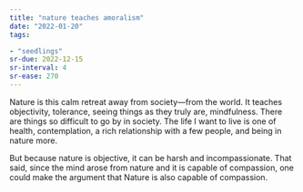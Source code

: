 ```yaml
---
title: "nature teaches amoralism"
date: "2022-01-20"
tags:

- "seedlings"
sr-due: 2022-12-15
sr-interval: 4
sr-ease: 270
---
```


Nature is this calm retreat away from society—from the world. It teaches objectivity, tolerance, seeing things as they truly are, mindfulness. There are things so difficult to go by in society. The life I want to live is one of health, contemplation, a rich relationship with a few people, and being in nature more.

But because nature is objective, it can be harsh and incompassionate. That said, since the mind arose from nature and it is capable of compassion, one could make the argument that Nature is also capable of compassion.
